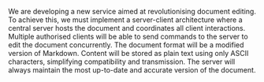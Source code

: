 We are developing a new service aimed at revolutionising document editing. To achieve 
this, we must implement a server-client architecture where a central server hosts the 
document and coordinates all client interactions. Multiple authorised clients will be able to 
send commands to the server to edit the document concurrently.
The document format will be a modified version of Markdown. Content will be stored as 
plain text using only ASCII characters, simplifying compatibility and transmission.
The server will always maintain the most up-to-date and accurate version of the document.
